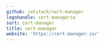```yaml
---
github: jetstack/cert-manager
logohandle: cert-managerio
sort: cert-manager
title: cert-manager
website: 'https://cert-manager.io/'
---
```

